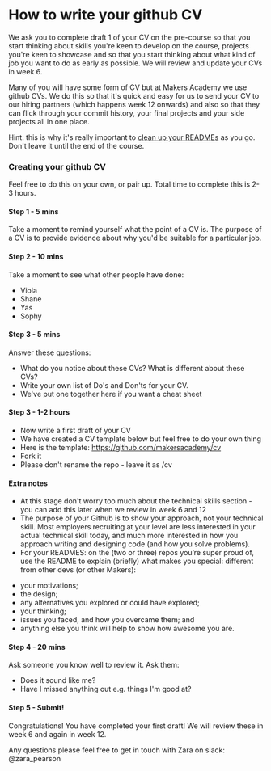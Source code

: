 # How to write your github CV

We ask you to complete draft 1 of your CV on the pre-course so that you start thinking about skills you're keen to develop on the course, projects you're keen to showcase and so that you start thinking about what kind of job you want to do as early as possible. We will review and update your CVs in week 6. 

Many of you will have some form of CV but at Makers Academy we use github CVs. We do this so that it's quick and easy for us to send your CV to our hiring partners (which happens week 12 onwards) and also so that they can flick through your commit history, your final projects and your side projects all in one place. 

Hint: this is why it's really important to [clean up your READMEs](https://github.com/makersacademy/jobhunters/blob/master/clean_your_github.md) as you go. Don't leave it until the end of the course. 

### Creating your github CV
Feel free to do this on your own, or pair up. Total time to complete this is 2-3 hours. 

#### Step 1 - 5 mins

Take a moment to remind yourself what the point of a CV is. 
The purpose of a CV is to provide evidence about why you'd be suitable for a particular job. 

#### Step 2 - 10 mins
Take a moment to see what other people have done:
- Viola
- Shane
- Yas
- Sophy 

#### Step 3 - 5 mins
Answer these questions:
- What do you notice about these CVs? What is different about these CVs?
- Write your own list of Do's and Don'ts for your CV. 
- We've put one together here if you want a cheat sheet

#### Step 3 - 1-2 hours
- Now write a first draft of your CV
- We have created a CV template below but feel free to do your own thing
- Here is the template: https://github.com/makersacademy/cv
- Fork it 
- Please don't rename the repo - leave it as /cv

#### Extra notes
- At this stage don't worry too much about the technical skills section - you can add this later when we review in week 6 and 12
- The purpose of your Github is to show your approach, not your technical skill. Most employers recruiting at your level are less interested in your actual technical skill today, and much more interested in how you approach writing and designing code (and how you solve problems).
- For your READMES: on the (two or three) repos you’re super proud of, use the README to explain (briefly) what makes you special: different from other devs (or other Makers):
* your motivations;
* the design;
* any alternatives you explored or could have explored;
* your thinking;
* issues you faced, and how you overcame them; and
* anything else you think will help to show how awesome you are.

#### Step 4 - 20 mins
Ask someone you know well to review it. Ask them:
- Does it sound like me? 
- Have I missed anything out e.g. things I'm good at?

#### Step 5 - Submit!

Congratulations! You have completed your first draft! We will review these in week 6 and again in week 12. 

Any questions please feel free to get in touch with Zara on slack: @zara_pearson


